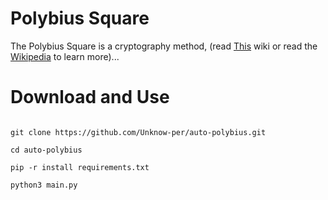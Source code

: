 # Polybius Square
The Polybius Square is a cryptography method, (read <a href="https://github.com/Unknow-per/auto-polybius/wiki/Polybius-Square">This</a> wiki or read the <a href="https://en.wikipedia.org/wiki/Polybius_square">Wikipedia</a> to learn more)...

# Download and Use
```

git clone https://github.com/Unknow-per/auto-polybius.git

cd auto-polybius

pip -r install requirements.txt

python3 main.py

```
